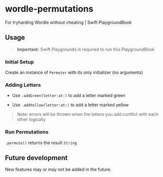 # wordle-permutations
For tryharding Wordle without cheating | Swift PlaygroundBook

## Usage

> **Important:** Swift Playgrounds is required to run this PlaygroundBook

### Initial Setup

Create an instance of `Permuter` with its only initializer (no arguments)

### Adding Letters

- Use `.addGreen(letter:at:)` to add a letter marked green

- Use `.addYellow(letter:at:)` to add a letter marked yellow

> Note: errors will be thrown when the letters you add conflict with each other logically

### Run Permutations

`.permute()` returns the result `String`

## Future development

New features may or may not be added in the future.

